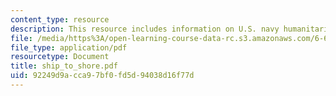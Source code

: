 ```yaml
---
content_type: resource
description: This resource includes information on U.S. navy humanitarian relief.
file: /media/https%3A/open-learning-course-data-rc.s3.amazonaws.com/6-691-seminar-in-electric-power-systems-spring-2006/92249d9acca97bf0fd5d94038d16f77d_ship_to_shore.pdf
file_type: application/pdf
resourcetype: Document
title: ship_to_shore.pdf
uid: 92249d9a-cca9-7bf0-fd5d-94038d16f77d
---
```

